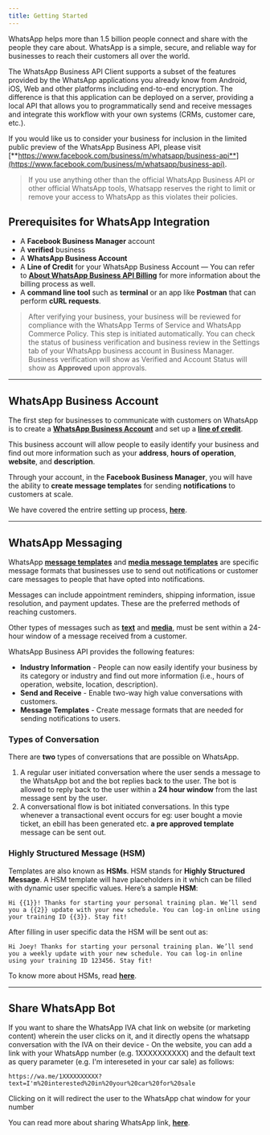 ```yaml
---
title: Getting Started
---
```


WhatsApp helps more than 1.5 billion people connect and share with the people they care about. WhatsApp is a simple, secure, and reliable way for businesses to reach their customers all over the world.

The WhatsApp Business API Client supports a subset of the features provided by the WhatsApp applications you already know from Android, iOS, Web and other platforms including end-to-end encryption. The difference is that this application can be deployed on a server, providing a local API that allows you to programmatically send and receive messages and integrate this workflow with your own systems (CRMs, customer care, etc.).

If you would like us to consider your business for inclusion in the limited public preview of the WhatsApp Business API, please visit [**https://www.facebook.com/business/m/whatsapp/business-api**](https://www.facebook.com/business/m/whatsapp/business-api).

> If you use anything other than the official WhatsApp Business API or other official WhatsApp tools, Whatsapp reserves the right to limit or remove your access to WhatsApp as this violates their policies.

## Prerequisites for WhatsApp Integration  

- A **Facebook Business Manager** account
- A **verified** business
- A **WhatsApp Business Account**
- A **Line of Credit** for your WhatsApp Business Account — You can refer to [**About WhatsApp Business API Billing**](https://www.facebook.com/business/help/2225184664363779?id=2129163877102343) for more information about the billing process as well.
- A **command line tool** such as **terminal** or an app like **Postman** that can perform **cURL requests**.

> After verifying your business, your business will be reviewed for compliance with the WhatsApp Terms of Service and WhatsApp Commerce Policy. This step is initiated automatically. You can check the status of business verification and business review in the Settings tab of your WhatsApp business account in Business Manager. Business verification will show as Verified and Account Status will show as **Approved** upon approvals.

<hr>

## WhatsApp Business Account

The first step for businesses to communicate with customers on WhatsApp is to create a [**WhatsApp Business Account**](https://www.facebook.com/business/help/2087193751603668) and set up a [**line of credit**](https://www.facebook.com/business/help/1684730811624773?id=2129163877102343). 

This business account will allow people to easily identify your business and find out more information such as your **address**, **hours of operation**, **website**, and **description**. 

Through your account, in the **Facebook Business Manager**, you will have the ability to **create message templates** for sending **notifications** to customers at scale.

We have covered the entrire setting up process, [**here**](https://docs.haptik.ai/whatsapp/setup-wa).

<hr>

## WhatsApp Messaging

WhatsApp [**message templates**](https://developers.facebook.com/docs/whatsapp/api/messages/message-templates) and [**media message templates**](https://developers.facebook.com/docs/whatsapp/api/messages/message-templates/media-message-templates) are specific message formats that businesses use to send out notifications or customer care messages to people that have opted into notifications. 

Messages can include appointment reminders, shipping information, issue resolution, and payment updates. These are the preferred methods of reaching customers.

Other types of messages such as [**text**](https://developers.facebook.com/docs/whatsapp/api/messages/text) and [**media**](https://developers.facebook.com/docs/whatsapp/api/messages/media), must be sent within a 24-hour window of a message received from a customer.

WhatsApp Business API provides the following features:

* **Industry Information** - People can now easily identify your business by its category or industry and find out more information (i.e., hours of operation, website, location, description).
* **Send and Receive** - Enable two-way high value conversations with customers.
* **Message Templates** - Create message formats that are needed for sending notifications to users.

### Types of Conversation

There are **two** types of conversations that are possible on WhatsApp. 

1. A regular user initiated conversation where the user sends a message to the WhatsApp bot and the bot replies back to the user. The bot is allowed to reply back to the user within a **24 hour window** from the last message sent by the user.
2. A conversational flow is bot initiated conversations. In this type whenever a transactional event occurs for eg: user bought a movie ticket, an ebill has been generated etc. **a pre approved template** message can be sent out.

### Highly Structured Message (HSM)

Templates are also known as **HSMs**. HSM stands for **Highly Structured Message**. A HSM template will have placeholders in it which can be filled with dynamic user specific values. Here’s a sample **HSM**:

`Hi {{1}}! Thanks for starting your personal training plan. We’ll send you a {{2}} update with your new schedule. You can log-in online using your training ID {{3}}. Stay fit!`

After filling in user specific data the HSM will be sent out as:

`Hi Joey! Thanks for starting your personal training plan. We’ll send you a weekly update with your new schedule. You can log-in online using your training ID 123456. Stay fit!`

To know more about HSMs, read [**here**](https://docs.haptik.ai/whatsapp/bot-initiated).

<hr>

## Share WhatsApp Bot

If you want to share the WhatsApp IVA chat link on website (or marketing content) wherein the user clicks on it, and it directly opens the whatsapp conversation with the IVA on their device - 
On the website, you can add a link with your WhatsApp number (e.g. 1XXXXXXXXXX) and the default text as query parameter (e.g. I'm intereseted in your car sale) as follows:

`https://wa.me/1XXXXXXXXXX?text=I'm%20interested%20in%20your%20car%20for%20sale`

Clicking on it will redirect the user to the WhatsApp chat window for your number 

You can read more about sharing WhatsApp link, [**here**](https://faq.whatsapp.com/general/chats/how-to-use-click-to-chat/).
